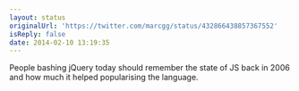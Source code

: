 ```yaml
---
layout: status
originalUrl: 'https://twitter.com/marcgg/status/432866438857367552'
isReply: false
date: 2014-02-10 13:19:35
---
```


People bashing jQuery today should remember the state of JS back in 2006 and how much it helped popularising the language.
